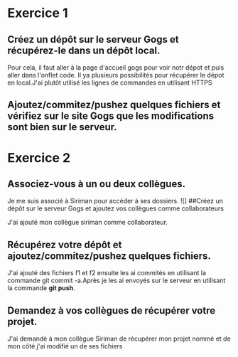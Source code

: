 # Exercice 1
## Créez un dépôt sur le serveur Gogs et récupérez-le dans un dépôt local.
Pour cela, il faut aller à la page d'accueil gogs pour voir notr dépot et puis aller dans l'onflet code. Il ya plusieurs possibilités
pour récupérer le dépot en local.J'ai plutôt utilisé les lignes de commandes en utilisant HTTPS

## Ajoutez/commitez/pushez quelques fichiers et vérifiez sur le site Gogs que les modifications sont bien sur le serveur.

# Exercice 2
## Associez-vous à un ou deux collègues.
Je me suis associé à Siriman pour accéder à ses dossiers.
![]
##Créez un dépôt sur le serveur Gogs et ajoutez vos collègues comme collaborateurs

J'ai ajouté mon collègue siriman comme collaborateur.
## Récupérez votre dépôt et ajoutez/commitez/pushez quelques fichiers.
J'ai ajouté des fichiers f1 et f2 ensuite les ai commités en utilisant la commande git commit -a.Après je les ai envoyés sur le serveur
en utilisant la commande **git push**.

## Demandez à vos collègues de récupérer votre projet.
J'ai demandé à mon collègue Siriman de récupérer mon projet nommé et de mon côté j'ai modifié un de ses fichiers
